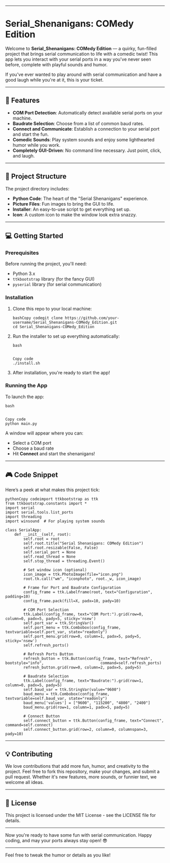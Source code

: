------

# Serial_Shenanigans: COMedy Edition

Welcome to **Serial_Shenanigans: COMedy Edition** — a quirky, fun-filled project that brings serial communication to life with a comedic twist! This app lets you interact with your serial ports in a way you've never seen before, complete with playful sounds and humor.

If you've ever wanted to play around with serial communication and have a good laugh while you're at it, this is your ticket.

------

## 🚀 Features

- **COM Port Detection**: Automatically detect available serial ports on your machine.
- **Baudrate Selection**: Choose from a list of common baud rates.
- **Connect and Communicate**: Establish a connection to your serial port and start the fun.
- **Comedic Sounds**: Play system sounds and enjoy some lighthearted humor while you work.
- **Completely GUI-Driven**: No command line necessary. Just point, click, and laugh.

------

## 📁 Project Structure

The project directory includes:

- **Python Code**: The heart of the "Serial Shenanigans" experience.
- **Picture Files**: Fun images to bring the GUI to life.
- **Installer**: An easy-to-use script to get everything set up.
- **Icon**: A custom icon to make the window look extra snazzy.

------

## 💻 Getting Started

### Prerequisites

Before running the project, you'll need:

- Python 3.x
- `ttkbootstrap` library (for the fancy GUI)
- `pyserial` library (for serial communication)

### Installation

1. Clone this repo to your local machine:

   ```
   bashCopy codegit clone https://github.com/your-username/Serial_Shenanigans-COMedy_Edition.git
   cd Serial_Shenanigans-COMedy_Edition
   ```

2. Run the installer to set up everything automatically:

   ```
   bash
   
   
   Copy code
   ./install.sh
   ```

3. After installation, you're ready to start the app!

### Running the App

To launch the app:

```
bash


Copy code
python main.py
```

A window will appear where you can:

- Select a COM port
- Choose a baud rate
- Hit **Connect** and start the shenanigans!

------

## 🎮 Code Snippet

Here’s a peek at what makes this project tick:

```
pythonCopy codeimport ttkbootstrap as ttk
from ttkbootstrap.constants import *
import serial
import serial.tools.list_ports
import threading
import winsound  # For playing system sounds

class SerialApp:
    def __init__(self, root):
        self.root = root
        self.root.title("Serial Shenanigans: COMedy Edition")
        self.root.resizable(False, False)
        self.serial_port = None
        self.read_thread = None
        self.stop_thread = threading.Event()

        # Set window icon (optional)
        icon_image = ttk.PhotoImage(file="icon.png")
        root.tk.call("wm", "iconphoto", root._w, icon_image)

        # Frame for Port and Baudrate Configuration
        config_frame = ttk.Labelframe(root, text="Configuration", padding=10)
        config_frame.pack(fill=X, padx=10, pady=10)

        # COM Port Selection
        ttk.Label(config_frame, text="COM Port:").grid(row=0, column=0, padx=5, pady=5, sticky='nsew')
        self.port_var = ttk.StringVar()
        self.port_menu = ttk.Combobox(config_frame, textvariable=self.port_var, state="readonly")
        self.port_menu.grid(row=0, column=1, padx=5, pady=5, sticky='nsew')
        self.refresh_ports()

        # Refresh Ports Button
        refresh_button = ttk.Button(config_frame, text="Refresh", bootstyle="info", 						command=self.refresh_ports)
        refresh_button.grid(row=0, column=2, padx=5, pady=5)

        # Baudrate Selection
        ttk.Label(config_frame, text="Baudrate:").grid(row=1, column=0, padx=5, pady=5)
        self.baud_var = ttk.StringVar(value="9600")
        baud_menu = ttk.Combobox(config_frame, textvariable=self.baud_var, state="readonly")
        baud_menu['values'] = ["9600", "115200", "4800", "2400"]
        baud_menu.grid(row=1, column=1, padx=5, pady=5)

        # Connect Button
        self.connect_button = ttk.Button(config_frame, text="Connect", command=self.connect)
        self.connect_button.grid(row=2, column=0, columnspan=3, pady=10)
```

------

## 💡 Contributing

We love contributions that add more fun, humor, and creativity to the project. Feel free to fork this repository, make your changes, and submit a pull request. Whether it's new features, more sounds, or funnier text, we welcome all ideas.

------

## 📝 License

This project is licensed under the MIT License - see the LICENSE file for details.

------

Now you're ready to have some fun with serial communication. Happy coding, and may your ports always stay open! 😎

------

Feel free to tweak the humor or details as you like!